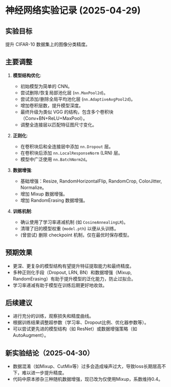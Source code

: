 # 神经网络实验记录 (2025-04-29)

## 实验目标
提升 CIFAR-10 数据集上的图像分类精度。

## 主要调整

1.  **模型结构优化**:
    *   初始模型为简单的 CNN。
    *   尝试删除/恢复局部池化层 (`nn.MaxPool2d`)。
    *   尝试添加/删除全局平均池化层 (`nn.AdaptiveAvgPool2d`)。
    *   增加卷积层数，提升模型深度。
    *   最终升级为类似 VGG 的结构，包含多个卷积块（Conv+BN+ReLU+MaxPool）。
    *   调整全连接层以匹配特征图尺寸变化。

2.  **正则化**:
    *   在卷积块后和全连接层中添加 `nn.Dropout` 层。
    *   在卷积块后添加 `nn.LocalResponseNorm` (LRN) 层。
    *   模型中广泛使用 `nn.BatchNorm2d`。

3.  **数据增强**:
    *   基础增强：Resize, RandomHorizontalFlip, RandomCrop, ColorJitter, Normalize。
    *   增加 Mixup 数据增强。
    *   增加 RandomErasing 数据增强。

4.  **训练机制**:
    *   确认使用了学习率递减机制 (如 `CosineAnnealingLR`)。
    *   清理了旧的模型权重 (`model.pth`) 以便从头训练。
    *   (曾尝试) 删除 checkpoint 机制，仅在最优时保存模型。

## 预期效果
*   更深、更复杂的模型结构有望提升特征提取能力和最终精度。
*   多种正则化手段（Dropout, LRN, BN）和数据增强（Mixup, RandomErasing）有助于提升模型的泛化能力，防止过拟合。
*   学习率递减有助于模型在训练后期更好地收敛。

## 后续建议
*   进行充分的训练，观察损失和精度曲线。
*   根据训练结果调整超参数（学习率、Dropout比例、优化器参数等）。
*   可以尝试更先进的模型结构（如 ResNet）或数据增强策略（如 AutoAugment）。

## 新实验结论（2025-04-30）
- 数据混淆（如Mixup、CutMix等）过多会造成噪声过大，导致loss长期居高不下，难以进一步提升精度。
- 代码中原本掺杂三种随机数据增强，现已改为仅使用Mixup，系数维持0.4。
